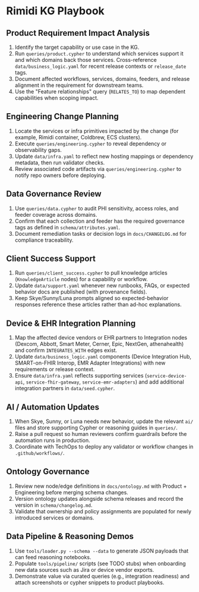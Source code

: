 # Rimidi KG Playbook

## Product Requirement Impact Analysis
1. Identify the target capability or use case in the KG.
2. Run `queries/product.cypher` to understand which services support it and which domains back those services. Cross-reference `data/business_logic.yaml` for recent release contexts or `release_date` tags.
3. Document affected workflows, services, domains, feeders, and release alignment in the requirement for downstream teams.
4. Use the "Feature relationships" query (`RELATES_TO`) to map dependent capabilities when scoping impact.

## Engineering Change Planning
1. Locate the services or infra primitives impacted by the change (for example, Rimidi container, Coldbrew, ECS clusters).
2. Execute `queries/engineering.cypher` to reveal dependency or observability gaps.
3. Update `data/infra.yaml` to reflect new hosting mappings or dependency metadata, then run validator checks.
4. Review associated code artifacts via `queries/engineering.cypher` to notify repo owners before deploying.

## Data Governance Review
1. Use `queries/data.cypher` to audit PHI sensitivity, access roles, and feeder coverage across domains.
2. Confirm that each collection and feeder has the required governance tags as defined in `schema/attributes.yaml`.
3. Document remediation tasks or decision logs in `docs/CHANGELOG.md` for compliance traceability.

## Client Success Support
1. Run `queries/client_success.cypher` to pull knowledge articles (`KnowledgeArticle` nodes) for a capability or workflow.
2. Update `data/support.yaml` whenever new runbooks, FAQs, or expected behavior docs are published (with provenance fields).
3. Keep Skye/Sunny/Luna prompts aligned so expected-behavior responses reference these articles rather than ad-hoc explanations.

## Device & EHR Integration Planning
1. Map the affected device vendors or EHR partners to Integration nodes (Dexcom, Abbott, Smart Meter, Cerner, Epic, NextGen, athenahealth) and confirm `INTEGRATES_WITH` edges exist.
2. Update `data/business_logic.yaml` components (Device Integration Hub, SMART-on-FHIR Interop, EMR Adapter Integrations) with new requirements or release context.
3. Ensure `data/infra.yaml` reflects supporting services (`service-device-api`, `service-fhir-gateway`, `service-emr-adapters`) and add additional integration partners in `data/seed.cypher`.

## AI / Automation Updates
1. When Skye, Sunny, or Luna needs new behavior, update the relevant `ai/` files and store supporting Cypher or reasoning guides in `queries/`.
2. Raise a pull request so human reviewers confirm guardrails before the automation runs in production.
3. Coordinate with TechOps to deploy any validator or workflow changes in `.github/workflows/`.

## Ontology Governance
1. Review new node/edge definitions in `docs/ontology.md` with Product + Engineering before merging schema changes.
2. Version ontology updates alongside schema releases and record the version in `schema/changelog.md`.
3. Validate that ownership and policy assignments are populated for newly introduced services or domains.

## Data Pipeline & Reasoning Demos
1. Use `tools/loader.py --schema --data` to generate JSON payloads that can feed reasoning notebooks.
2. Populate `tools/pipeline/` scripts (see TODO stubs) when onboarding new data sources such as Jira or device vendor exports.
3. Demonstrate value via curated queries (e.g., integration readiness) and attach screenshots or cypher snippets to product playbooks.
